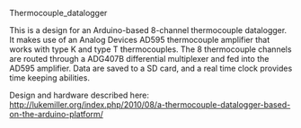 Thermocouple_datalogger

This is a design for an Arduino-based 8-channel thermocouple datalogger.
It makes use of an Analog Devices AD595 thermocouple amplifier that 
works with type K and type T thermocouples. The 8 thermocouple channels
are routed through a ADG407B differential multiplexer and fed into the 
AD595 amplifier. Data are saved to a SD card, and a real time clock 
provides time keeping abilities. 

Design and hardware described here:
http://lukemiller.org/index.php/2010/08/a-thermocouple-datalogger-based-on-the-arduino-platform/
